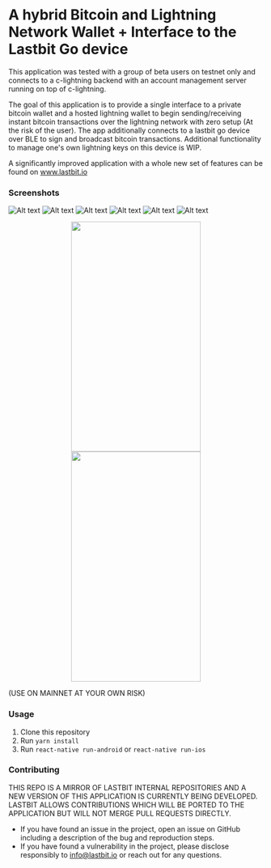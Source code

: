 # A hybrid Bitcoin and Lightning Network Wallet + Interface to the Lastbit Go device

This application was tested with a group of beta users on testnet only and connects to a c-lightning backend with an account management server running on top of c-lightning.

The goal of this application is to provide a single interface to a private bitcoin wallet and a hosted lightning wallet to begin sending/receiving instant bitcoin transactions over the lightning network with zero setup (At the risk of the user). The app additionally connects to a lastbit go device over BLE to sign and broadcast bitcoin transactions. Additional functionality to manage one's own lightning keys on this device is WIP.

A significantly improved application with a whole new set of features can be found on www.lastbit.io


### Screenshots
![Alt text](/assets/screenshots/screen_6.PNG?raw=true "Main Screen")
![Alt text](/assets/screenshots/screen_3.PNG?raw=true "Backup Screen")
![Alt text](/assets/screenshots/screen_4.PNG?raw=true "LN1 Screen")
![Alt text](/assets/screenshots/screen_1.PNG?raw=true "Lastbit ID Screen")
![Alt text](/assets/screenshots/screen_2.PNG?raw=true "Settings Screen")
![Alt text](/assets/screenshots/screen_5.PNG?raw=true "LN2 Screen")

<p align="center">
  <img src="/assets/screenshots/screen_6.PNG" width="256" height="455">
  <img src="/assets/screenshots/screen_6.PNG" width="256" height="455">
</p>

(USE ON MAINNET AT YOUR OWN RISK)

### Usage

1. Clone this repository
2. Run `yarn install`
3. Run `react-native run-android` or `react-native run-ios`


### Contributing

THIS REPO IS A MIRROR OF LASTBIT INTERNAL REPOSITORIES AND A NEW VERSION OF THIS APPLICATION IS CURRENTLY BEING DEVELOPED. LASTBIT ALLOWS CONTRIBUTIONS WHICH WILL BE PORTED TO THE APPLICATION BUT WILL NOT MERGE PULL REQUESTS DIRECTLY.

- If you have found an issue in the project, open an issue on GitHub including a description of the bug and reproduction steps.
- If you have found a vulnerability in the project, please disclose responsibly to info@lastbit.io or reach out for any questions.